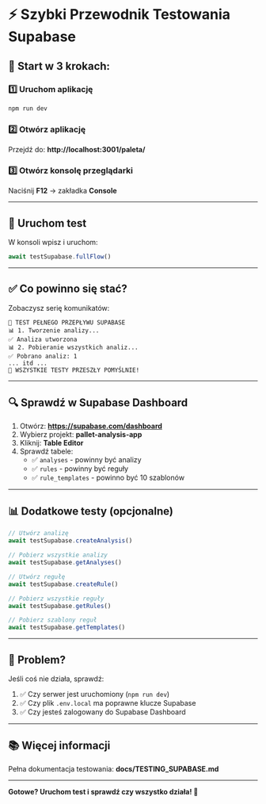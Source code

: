 # ⚡ Szybki Przewodnik Testowania Supabase

## 🚀 Start w 3 krokach:

### 1️⃣ Uruchom aplikację
```bash
npm run dev
```

### 2️⃣ Otwórz aplikację
Przejdź do: **http://localhost:3001/paleta/**

### 3️⃣ Otwórz konsolę przeglądarki
Naciśnij **F12** → zakładka **Console**

---

## 🧪 Uruchom test

W konsoli wpisz i uruchom:

```javascript
await testSupabase.fullFlow()
```

---

## ✅ Co powinno się stać?

Zobaczysz serię komunikatów:
```
🧪 TEST PEŁNEGO PRZEPŁYWU SUPABASE
📊 1. Tworzenie analizy...
✅ Analiza utworzona
📊 2. Pobieranie wszystkich analiz...
✅ Pobrano analiz: 1
... itd ...
🎉 WSZYSTKIE TESTY PRZESZŁY POMYŚLNIE!
```

---

## 🔍 Sprawdź w Supabase Dashboard

1. Otwórz: **https://supabase.com/dashboard**
2. Wybierz projekt: **pallet-analysis-app**
3. Kliknij: **Table Editor**
4. Sprawdź tabele:
   - ✅ `analyses` - powinny być analizy
   - ✅ `rules` - powinny być reguły
   - ✅ `rule_templates` - powinno być 10 szablonów

---

## 📊 Dodatkowe testy (opcjonalne)

```javascript
// Utwórz analizę
await testSupabase.createAnalysis()

// Pobierz wszystkie analizy
await testSupabase.getAnalyses()

// Utwórz regułę
await testSupabase.createRule()

// Pobierz wszystkie reguły
await testSupabase.getRules()

// Pobierz szablony reguł
await testSupabase.getTemplates()
```

---

## 🐛 Problem?

Jeśli coś nie działa, sprawdź:
1. ✅ Czy serwer jest uruchomiony (`npm run dev`)
2. ✅ Czy plik `.env.local` ma poprawne klucze Supabase
3. ✅ Czy jesteś zalogowany do Supabase Dashboard

---

## 📚 Więcej informacji

Pełna dokumentacja testowania: **docs/TESTING_SUPABASE.md**

---

**Gotowe? Uruchom test i sprawdź czy wszystko działa! 🎉**
